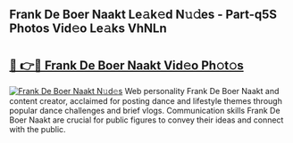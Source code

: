 ## Frank De Boer Naakt Le𝚊k𝚎d N𝚞𝚍es - Part-q5S Photos Vid𝚎o Le𝚊ks VhNLn

# <h2><a href="http://fb291l.evod.top/?m=Frank+De+Boer+Naakt">🔗 👉🔴 Frank De Boer Naakt Vid𝚎o Ph𝚘t𝚘s</a></h2>

[![Frank De Boer Naakt N𝚞d𝚎s](https://i.imgur.com/8V9OHl7.gif)](http://fb291l.evod.top/?m=Frank+De+Boer+Naakt)
Web personality Frank De Boer Naakt and content creator, acclaimed for posting dance and lifestyle themes through popular dance challenges and brief vlogs. Communication skills Frank De Boer Naakt are crucial for public figures to convey their ideas and connect with the public. 
